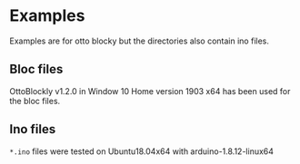 # Examples
Examples are for otto blocky but the directories also contain ino files.

## Bloc files
OttoBlockly v1.2.0 in Window 10 Home version 1903 x64 has been used for the bloc files.

## Ino files 
`*.ino` files were tested on Ubuntu18.04x64 with arduino-1.8.12-linux64
